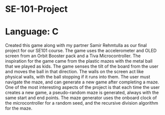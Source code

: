 # SE-101-Project
# Language: C

Created this game along with my partner Samir Rehmtulla as our final project for our SE101 course. 
The game uses the accelerometer and OLED screen from an Orbit Booster pack and a Tiva Microcontroller.
The inspiration for the game came from the plastic mazes with the metal ball that we played as kids.
The game senses the tilt of the board from the user and moves the ball in that direction. The walls on the screen act like physical walls, with the ball stopping if it runs into them. The user must navigate the maze, and can generate a new game after completing a maze.
One of the most interesting aspects of the project is that each time the user creates a new game, a pseudo-random maze is generated, always with the same start and end points. The maze generator uses the onboard clock of the microcontroller for a random seed, and the recursive division algorithm for the maze.
